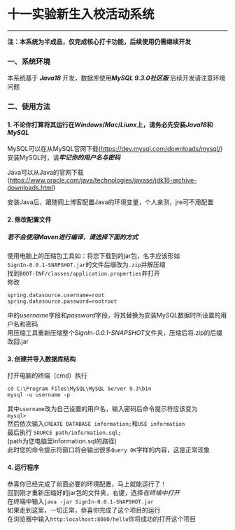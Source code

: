 # 十一实验新生入校活动系统

***

**注：本系统为半成品，仅完成核心打卡功能，后续使用仍需继续开发**

### 一、系统环境

本系统基于 ***Java18*** 开发，数据库使用***MySQL 9.3.0社区版*** 后续开发请注意环境问题

### 二、使用方法

#### 1. 不论你打算将其运行在*Windows*/*Mac*/*Liunx*上，请务必先安装***Java18***和***MySQL***

MySQL可以在从MySQL官网下载(https://dev.mysql.com/downloads/mysql/)  
安装MySQL时，请***牢记你的用户名与密码***

Java可以从Java的官网下载(https://www.oracle.com/java/technologies/javase/jdk18-archive-downloads.html)

安装Java后，跟随网上博客配置Java的环境变量，个人亲测，jre可不用配置


#### 2. 修改配置文件

##### 若不会使用Maven进行编译，请选择下面的方式  
使用电脑上的压缩包工具如：将您下载到的jar包，名字应该形如  
`SignIn-0.0.1-SNAPSHOT.jar`的文件后缀改为`.zip`并解压缩  
找到`BOOT-INF/classes/application.properties`并打开  
修改
``` 
spring.datasource.username=root
spring.datasource.password=rootroot
```
中的*username*字段和*password*字段，将其替换为安装MySQL数据时所设置的用户名和密码  
用压缩工具重新压缩整个*SignIn-0.0.1-SNAPSHOT*文件夹，压缩后将.zip的后缀改回.jar

#### 3. 创建并导入数据库结构
打开电脑的终端（cmd）执行  
```
cd C:\Program Files\MySQL\MySQL Server 9.3\bin
mysql -u username -p
```
其中`username`改为自己设置的用户名，输入密码后命令提示符应该变为  
`mysql>`  
然后依次输入`CREATE DATABASE information;`和`USE information`  
最后执行 `SOURCE path/information.sql;`  
(path为您电脑里information.sql的路径)  
此时您的命令提示符窗口将会输出很多`Query OK`字样的内容，这是正常现象

#### 4. 运行程序
恭喜你已经完成了前面必要的环境配置，马上就能运行了！  
回到刚才重新压缩好的jar包的文件夹，右键，选择*在终端中打开*  
在终端中输入`java -jar SignIn-0.0.1-SNAPSHOT.jar`  
如果走到这里，一切正常，恭喜你完成了这个项目的运行  
在浏览器中输入`http:localhost:8080/hello`你将成功的打开这个项目